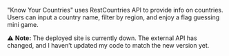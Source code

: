 "Know Your Countries" uses RestCountries API to provide info on countries. Users can input a country name, filter by region, and enjoy a flag guessing mini game. 

⚠️ **Note:** The deployed site is currently down. The external API has changed, and I haven’t updated my code to match the new version yet.
